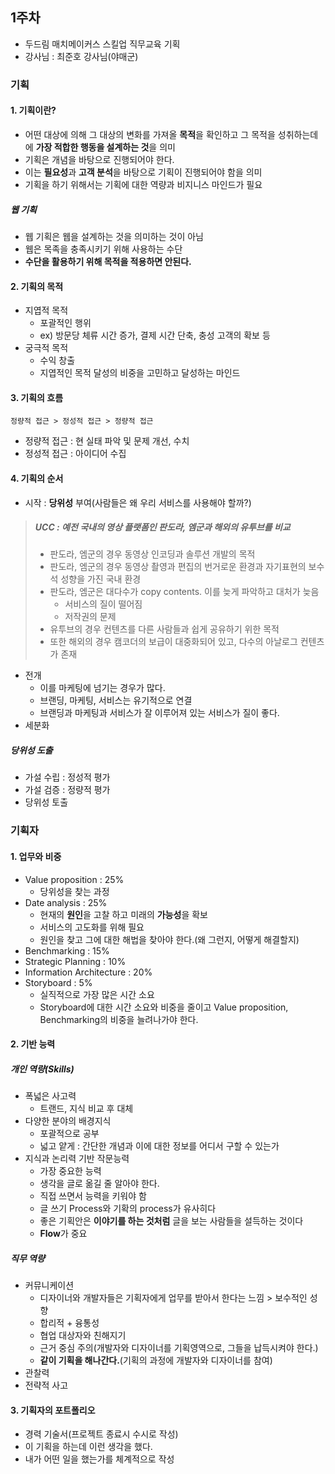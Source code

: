 ## 1주차

- 두드림 매치메이커스 스킬업 직무교육 기획
- 강사님 : 최준호 강사님(야매군)



### 기획

#### 1. 기획이란?

- 어떤 대상에 의해 그 대상의 변화를 가져올 **목적**을 확인하고 그 목적을 성취하는데에  **가장 적합한 행동을 설계하는 것**을 의미
- 기획은 개념을 바탕으로 진행되어야 한다.
- 이는 **필요성**과 **고객 분석**을 바탕으로 기획이 진행되어야 함을 의미
- 기획을 하기 위해서는 기획에 대한 역량과 비지니스 마인드가 필요



##### 웹 기획

- 웹 기획은 웹을 설계하는 것을 의미하는 것이 아님
- 웹은 목족을 충족시키기 위해 사용하는 수단
- **수단을 활용하기 위해 목적을 적용하면 안된다.**



#### 2. 기획의 목적

- 지엽적 목적
  - 포괄적인 행위
  - ex) 방문당 체류 시간 증가, 결제 시간 단축, 충성 고객의 확보 등
- 궁극적 목적
  - 수익 창출
  - 지엽적인 목적 달성의 비중을 고민하고 달성하는 마인드



#### 3. 기획의 흐름

```
정량적 접근 > 정성적 접근 > 정량적 접근
```

- 정량적 접근 : 현 실태 파악 및 문제 개선, 수치
- 정성적 접근 : 아이디어 수집



#### 4. 기획의 순서

- 시작 : **당위성** 부여(사람들은 왜 우리 서비스를 사용해야 할까?)

> ##### UCC : 예전 국내의 영상 플랫폼인 판도라, 엠군과 해외의 유투브를 비교
>
> - 판도라, 엠군의 경우 동영상 인코딩과 솔루션 개발의 목적
> - 판도라, 엠군의 경우 동영상 촬영과 편집의 번거로운 환경과 자기표현의 보수석 성향을 가진 국내 환경
> - 판도라, 엠군은 대다수가 copy contents. 이를 늦게 파악하고 대처가 늦음
>   - 서비스의 질이 떨어짐
>   - 저작권의 문제
> - 유투브의 경우 컨텐츠를 다른 사람들과 쉽게 공유하기 위한 목적
> - 또한 해외의 경우 캠코더의 보급이 대중화되어 있고, 다수의 아날로그 컨텐츠가 존재

- 전개
  - 이를 마케팅에 넘기는 경우가 많다.
  - 브랜딩, 마케팅, 서비스는 유기적으로 연결
  - 브랜딩과 마케팅과 서비스가 잘 이루어져 있는 서비스가 질이 좋다.
- 세분화



##### 당위성 도출

- 가설 수립 : 정성적 평가
- 가설 검증 : 정량적 평가
- 당위성 토출



### 기획자

#### 1. 업무와 비중

- Value proposition : 25%
  - 당위성을 찾는 과정
- Date analysis : 25%
  - 현재의 **원인**을 고찰 하고 미래의 **가능성**을 확보
  - 서비스의 고도화를 위해 필요
  - 원인을 찾고 그에 대한 해법을 찾아야 한다.(왜 그런지, 어떻게 해결할지)
- Benchmarking : 15%
- Strategic Planning : 10%
- Information Architecture : 20%
- Storyboard : 5%
  - 실직적으로 가장 많은 시간 소요
  - Storyboard에 대한 시간 소요와 비중을 줄이고 Value proposition, Benchmarking의 비중을 늘려나가야 한다.



#### 2. 기반 능력

##### 개인 역량(Skills)

- 폭넓은 사고력
  - 트랜드, 지식 비교 후 대체
- 다양한 분야의 배경지식
  - 포괄적으로 공부
  - 넓고 얕게 : 간단한 개념과 이에 대한 정보를 어디서 구할 수 있는가
- 지식과 논리력 기반 작문능력
  - 가장 중요한 능력
  - 생각을 글로 옮길 줄 알아야 한다. 
  - 직접 쓰면서 능력을 키워야 함
  - 글 쓰기 Process와 기확의 process가 유사히다
  - 좋은 기획안은 **이야기를 하는 것처럼** 글을 보는 사람들을 설득하는 것이다
  - **Flow**가 중요



##### 직무 역량

- 커뮤니케이션
  - 디자이너와 개발자들은 기획자에게 업무를 받아서 한다는 느낌 > 보수적인 성향
  - 합리적 + 융통성
  - 협업 대상자와 친해지기
  - 근거 중심 주의(개발자와 디자이너를 기획영역으로, 그들을 납득시켜야 한다.)
  - **같이 기획을 해나간다.**(기획의 과정에 개발자와 디자이너를 참여)
- 관찰력
- 전략적 사고



#### 3. 기획자의 포트폴리오

- 경력 기술서(프로젝트 종료시 수시로 작성)
- 이 기획을 하는데 이런 생각을 했다.
- 내가 어떤 일을 했는가를 체계적으로 작성